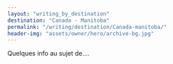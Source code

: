 ```yaml
---
layout: "writing_by_destination"
destination: "Canada - Manitoba"
permalink: "/writing/destination/Canada-manitoba/"
header-img: "assets/owner/hero/archive-bg.jpg"
---
```


Quelques info au sujet de....